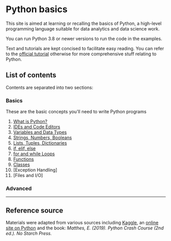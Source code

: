 # Python basics

This site is aimed at learning or recalling the basics of Python, a high-level programming language suitable for data analytics and data science work. 

You can run Python 3.8 or newer versions to run the code in the examples.

Text and tutorials are kept concised to facilitate easy reading. You can refer to the [official tutorial](https://docs.python.org/3/tutorial/index.html) otherwise for more comprehensive stuff relating to Python. 


## List of contents

Contents are separated into two sections:

### Basics

These are the basic concepts you'll need to write Python programs

1. [What is Python?](https://github.com/colinat/Python/blob/main/basics/chapter-01.md)
2. [IDEs and Code Editors](https://github.com/colinat/Python/blob/main/basics/chapter-02.md)
3. [Variables and Data Types](https://github.com/colinat/Python/blob/main/basics/chapter-03.md)
4. [Strings, Numbers, Booleans](https://github.com/colinat/Python/blob/main/basics/chapter-04.md)
5. [Lists, Tuples, Dictionaries](https://github.com/colinat/Python/blob/main/basics/chapter-05.md)
6. [if, elif, else](https://github.com/colinat/Python/blob/main/basics/chapter-06.md)
7. [for and while Loops](https://github.com/colinat/Python/blob/main/basics/chapter-07.md)
8. [Functions](https://github.com/colinat/Python/blob/main/basics/chapter-08.md)
9. [Classes](https://github.com/colinat/Python/blob/main/basics/chapter-09.md) 
10. [Exception Handling]
11. [Files and I/O]


### Advanced



---

## Reference source

Materials were adapted from various sources including [Kaggle](https://www.kaggle.com/), an [online site on Python](https://python-textbok.readthedocs.io/en/1.0/index.html) and the book: *Matthes, E. (2019). Python Crash Course (2nd ed.). No Starch Press.*
   
